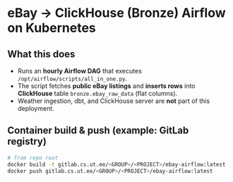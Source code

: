 # eBay → ClickHouse (Bronze) Airflow on Kubernetes

## What this does

- Runs an **hourly Airflow DAG** that executes `/opt/airflow/scripts/all_in_one.py`.
- The script fetches **public eBay listings** and **inserts rows** into **ClickHouse** table `bronze.ebay_raw_data` (flat columns).
- Weather ingestion, dbt, and ClickHouse server are **not** part of this deployment.

## Container build & push (example: GitLab registry)

```bash
# from repo root
docker build -t gitlab.cs.ut.ee/<GROUP>/<PROJECT>/ebay-airflow:latest .
docker push gitlab.cs.ut.ee/<GROUP>/<PROJECT>/ebay-airflow:latest
```
